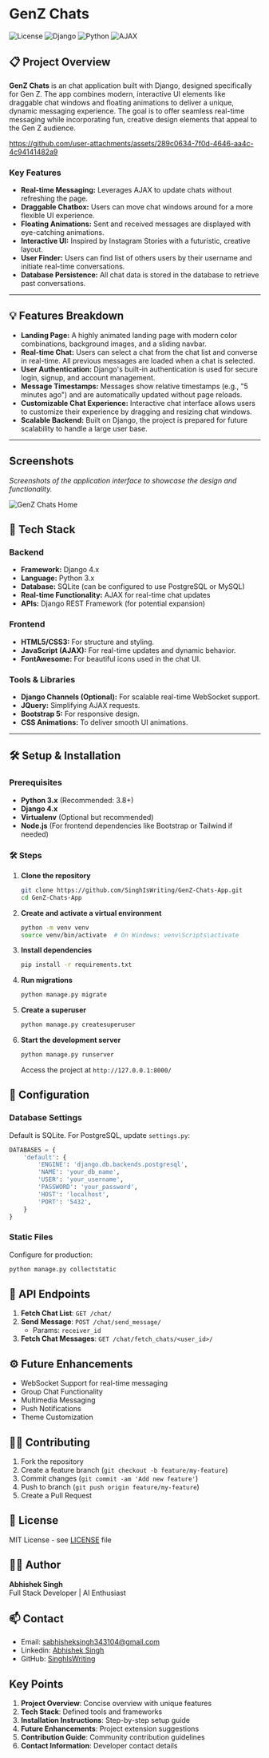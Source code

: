 # GenZ Chats

![License](https://img.shields.io/badge/license-MIT-green)
![Django](https://img.shields.io/badge/Django-5.x-blue)
![Python](https://img.shields.io/badge/Python-3.x-yellow)
![AJAX](https://img.shields.io/badge/Realtime-AJAX-orange)

## 📋 Project Overview

**GenZ Chats** is an chat application built with Django, designed specifically for Gen Z. The app combines modern, interactive UI elements like draggable chat windows and floating animations to deliver a unique, dynamic messaging experience. The goal is to offer seamless real-time messaging while incorporating fun, creative design elements that appeal to the Gen Z audience.



https://github.com/user-attachments/assets/289c0634-7f0d-4646-aa4c-4c94141482a9



### Key Features

- **Real-time Messaging:** Leverages AJAX to update chats without refreshing the page.
- **Draggable Chatbox:** Users can move chat windows around for a more flexible UI experience.
- **Floating Animations:** Sent and received messages are displayed with eye-catching animations.
- **Interactive UI:** Inspired by Instagram Stories with a futuristic, creative layout.
- **User Finder:** Users can find list of others users by their username and initiate real-time conversations.
- **Database Persistence:** All chat data is stored in the database to retrieve past conversations.

---

## 💡 Features Breakdown

- **Landing Page:** A highly animated landing page with modern color combinations, background images, and a sliding navbar.
- **Real-time Chat:** Users can select a chat from the chat list and converse in real-time. All previous messages are loaded when a chat is selected.
- **User Authentication:** Django's built-in authentication is used for secure login, signup, and account management.
- **Message Timestamps:** Messages show relative timestamps (e.g., "5 minutes ago") and are automatically updated without page reloads.
- **Customizable Chat Experience:** Interactive chat interface allows users to customize their experience by dragging and resizing chat windows.
- **Scalable Backend:** Built on Django, the project is prepared for future scalability to handle a large user base.

---

## Screenshots

*Screenshots of the application interface to showcase the design and functionality.*

![GenZ Chats Home](https://github.com/user-attachments/assets/59d80182-f4a6-48a2-9023-59538a6ae517)

## 🚀 Tech Stack

### Backend
- **Framework:** Django 4.x
- **Language:** Python 3.x
- **Database:** SQLite (can be configured to use PostgreSQL or MySQL)
- **Real-time Functionality:** AJAX for real-time chat updates
- **APIs:** Django REST Framework (for potential expansion)

### Frontend
- **HTML5/CSS3:** For structure and styling.
- **JavaScript (AJAX):** For real-time updates and dynamic behavior.
- **FontAwesome:** For beautiful icons used in the chat UI.

### Tools & Libraries
- **Django Channels (Optional):** For scalable real-time WebSocket support.
- **JQuery:** Simplifying AJAX requests.
- **Bootstrap 5:** For responsive design.
- **CSS Animations:** To deliver smooth UI animations.

---

## 🛠️ Setup & Installation

### Prerequisites

- **Python 3.x** (Recommended: 3.8+)
- **Django 4.x**
- **Virtualenv** (Optional but recommended)
- **Node.js** (For frontend dependencies like Bootstrap or Tailwind if needed)

### 🛠️ Steps

1. **Clone the repository**
   ```bash
   git clone https://github.com/SinghIsWriting/GenZ-Chats-App.git
   cd GenZ-Chats-App
   ```

2. **Create and activate a virtual environment**
   ```bash
   python -m venv venv
   source venv/bin/activate  # On Windows: venv\Scripts\activate
   ```

3. **Install dependencies**
   ```bash
   pip install -r requirements.txt
   ```

4. **Run migrations**
   ```bash
   python manage.py migrate
   ```

5. **Create a superuser**
   ```bash
   python manage.py createsuperuser
   ```

6. **Start the development server**
   ```bash
   python manage.py runserver
   ```
   Access the project at `http://127.0.0.1:8000/`

## 🔧 Configuration

### Database Settings
Default is SQLite. For PostgreSQL, update `settings.py`:

```python
DATABASES = {
    'default': {
        'ENGINE': 'django.db.backends.postgresql',
        'NAME': 'your_db_name',
        'USER': 'your_username',
        'PASSWORD': 'your_password',
        'HOST': 'localhost',
        'PORT': '5432',
    }
}
```

### Static Files
Configure for production:
```bash
python manage.py collectstatic
```

## 🔗 API Endpoints

1. **Fetch Chat List**: `GET /chat/`
2. **Send Message**: `POST /chat/send_message/`
   - Params: `receiver_id`
3. **Fetch Chat Messages**: `GET /chat/fetch_chats/<user_id>/`

## ⚙️ Future Enhancements

- WebSocket Support for real-time messaging
- Group Chat Functionality
- Multimedia Messaging
- Push Notifications
- Theme Customization

## 🧑‍💻 Contributing

1. Fork the repository
2. Create a feature branch (`git checkout -b feature/my-feature`)
3. Commit changes (`git commit -am 'Add new feature'`)
4. Push to branch (`git push origin feature/my-feature`)
5. Create a Pull Request

## 📜 License
MIT License - see [LICENSE](LICENSE) file

## 👨‍💻 Author
**Abhishek Singh**  
Full Stack Developer | AI Enthusiast  

## 📫 Contact
* Email: sabhisheksingh343104@gmail.com
* Linkedin: [Abhishek Singh](https://linkedin.com/in/abhishek-singh-bba2662a9)
* GitHub: [SinghIsWriting](https://github.com/SinghIsWriting)

## Key Points

1. **Project Overview**: Concise overview with unique features
2. **Tech Stack**: Defined tools and frameworks
3. **Installation Instructions**: Step-by-step setup guide
4. **Future Enhancements**: Project extension suggestions
5. **Contribution Guide**: Community contribution guidelines
6. **Contact Information**: Developer contact details

